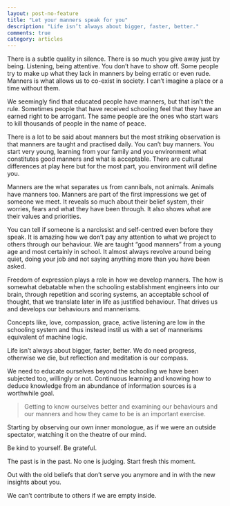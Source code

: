 ```yaml
---
layout: post-no-feature
title: "Let your manners speak for you"
description: "Life isn’t always about bigger, faster, better."
comments: true
category: articles
---
```




There is a subtle quality in silence. There is so much you give away just by being. Listening, being attentive. You don’t have to show off. Some people try to make up what they lack in manners by being erratic or even rude. Manners is what allows us to co-exist in society. I can’t imagine a place or a time without them.

We seemingly find that educated people have manners, but that isn’t the rule. Sometimes people that have received schooling feel that they have an earned right to be arrogant. The same people are the ones who start wars to kill thousands of people in the name of peace.

There is a lot to be said about manners but the most striking observation is that manners are taught and practised daily. You can’t buy manners. You start very young, learning from your family and you environment what constitutes good manners and what is acceptable. There are cultural differences at play here but for the most part, you environment will define you.

Manners are the what separates us from cannibals, not animals. Animals have manners too. Manners are part of the first impressions we get of someone we meet. It reveals so much about their belief system, their worries, fears and what they have been through. It also shows what are their values and priorities.

You can tell if someone is a narcissist and self-centred even before they speak. It is amazing how we don’t pay any attention to what we project to others through our behaviour. We are taught “good manners” from a young age and most certainly in school. It almost always revolve around being quiet, doing your job and not saying anything more than you have been asked.

Freedom of expression plays a role in how we develop manners. The how is somewhat debatable when the schooling establishment engineers into our brain, through repetition and scoring systems, an acceptable school of thought, that we translate later in life as justified behaviour. That drives us and develops our behaviours and mannerisms.

Concepts like, love, compassion, grace, active listening are low in the schooling system and thus instead instil us with a set of mannerisms equivalent of machine logic.

Life isn’t always about bigger, faster, better. We do need progress, otherwise we die, but reflection and meditation is our compass.

We need to educate ourselves beyond the schooling we have been subjected too, willingly or not. Continuous learning and knowing how to deduce knowledge from an abundance of information sources is a worthwhile goal.

> Getting to know ourselves better and examining our behaviours and our manners and how they came to be is an important exercise.

Starting by observing our own inner monologue, as if we were an outside spectator, watching it on the theatre of our mind.

Be kind to yourself. Be grateful.

The past is in the past. No one is judging. Start fresh this moment.

Out with the old beliefs that don’t serve you anymore and in with the new insights about you.

We can’t contribute to others if we are empty inside.